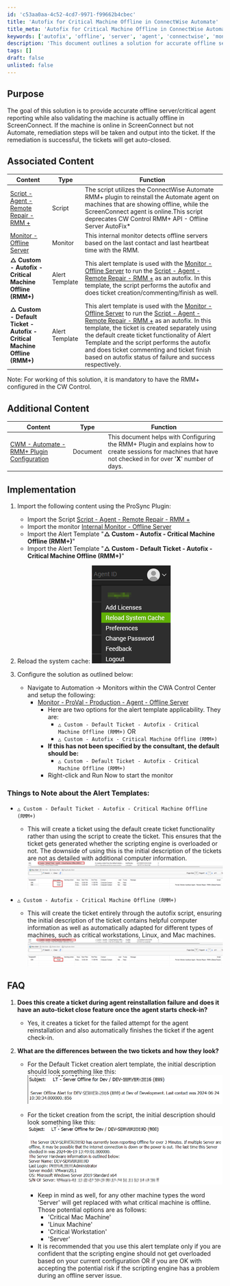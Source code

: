 ```yaml
---
id: 'c53aa0aa-4c52-4cd7-9971-f99662b4cbec'
title: 'Autofix for Critical Machine Offline in ConnectWise Automate'
title_meta: 'Autofix for Critical Machine Offline in ConnectWise Automate'
keywords: ['autofix', 'offline', 'server', 'agent', 'connectwise', 'monitor']
description: 'This document outlines a solution for accurate offline server and critical agent reporting in ConnectWise Automate, including remediation steps when discrepancies between ScreenConnect and Automate are detected. It also details the implementation of associated scripts and monitors, ensuring efficient ticket management and automation.'
tags: []
draft: false
unlisted: false
---
```

## Purpose

The goal of this solution is to provide accurate offline server/critical agent reporting while also validating the machine is actually offline in ScreenConnect. If the machine is online in ScreenConnect but not Automate, remediation steps will be taken and output into the ticket. If the remediation is successful, the tickets will get auto-closed.

## Associated Content

| Content                                                                 | Type     | Function                                                                                                                                                                                                                                                                                       |
|-------------------------------------------------------------------------|----------|------------------------------------------------------------------------------------------------------------------------------------------------------------------------------------------------------------------------------------------------------------------------------------------------|
| [Script - Agent - Remote Repair - RMM +](<../scripts/Agent - Remote Repair - RMM +.md>) | Script   | The script utilizes the ConnectWise Automate RMM+ plugin to reinstall the Automate agent on machines that are showing offline, while the ScreenConnect agent is online.This script deprecates CW Control RMM+ API - Offline Server AutoFix*                                                                 |
| [Monitor - Offline Server](<./Offline Server.md>)           | Monitor  | This internal monitor detects offline servers based on the last contact and last heartbeat time with the RMM.                                                                                                                                                                                |
| **△ Custom - Autofix - Critical Machine Offline (RMM+)**               | Alert Template | This alert template is used with the [Monitor - Offline Server](<./Offline Server.md>) to run the [Script - Agent - Remote Repair - RMM +](<../scripts/Agent - Remote Repair - RMM +.md>) as an autofix. In this template, the script performs the autofix and does ticket creation/commenting/finish as well. |
| **△ Custom - Default Ticket - Autofix - Critical Machine Offline (RMM+)** | Alert Template | This alert template is used with the [Monitor - Offline Server](<./Offline Server.md>) to run the [Script - Agent - Remote Repair - RMM +](<../scripts/Agent - Remote Repair - RMM +.md>) as an autofix. In this template, the ticket is created separately using the default create ticket functionality of Alert Template and the script performs the autofix and does ticket commenting and ticket finish based on autofix status of failure and success respectively. |

Note: For working of this solution, it is mandatory to have the RMM+ configured in the CW Control.

## Additional Content

| Content                                                                 | Type      | Function                                                                                                                                                                                                                                           |
|-------------------------------------------------------------------------|-----------|----------------------------------------------------------------------------------------------------------------------------------------------------------------------------------------------------------------------------------------------------|
| [CWM - Automate - RMM+ Plugin Configuration](<../scripts/CWM - Automate - RMM+ Plugin Configuration.md>) | Document  | This document helps with Configuring the RMM+ Plugin and explains how to create sessions for machines that have not checked in for over '**X**' number of days.                                                                                                                                 |

## Implementation

1. Import the following content using the ProSync Plugin:
   - Import the Script [Script - Agent - Remote Repair - RMM +](<../scripts/Agent - Remote Repair - RMM +.md>)
   - Import the monitor [Internal Monitor - Offline Server](<./Offline Server.md>)
   - Import the Alert Template "**△ Custom - Autofix - Critical Machine Offline (RMM+)**"
   - Import the Alert Template "**△ Custom - Default Ticket - Autofix - Critical Machine Offline (RMM+)**"

2. Reload the system cache:
   ![Cache Reload](../../../static/img/CWM---Automate---ScreenConnect-RMM+---Offline-Server-AutoFix-Solution/image_1.png)

3. Configure the solution as outlined below:
   - Navigate to Automation -> Monitors within the CWA Control Center and setup the following:
     - [Monitor - ProVal - Production - Agent - Offline Server](<./Offline Server.md>)
       - Here are two options for the alert template applicability. They are:
         - `△ Custom - Default Ticket - Autofix - Critical Machine Offline (RMM+)` OR
         - `△ Custom - Autofix - Critical Machine Offline (RMM+)`
       - **If this has not been specified by the consultant, the default should be:**
         - `△ Custom - Default Ticket - Autofix - Critical Machine Offline (RMM+)`
       - Right-click and Run Now to start the monitor

### Things to Note about the Alert Templates:

- `△ Custom - Default Ticket - Autofix - Critical Machine Offline (RMM+)`
  - This will create a ticket using the default create ticket functionality rather than using the script to create the ticket. This ensures that the ticket gets generated whether the scripting engine is overloaded or not. The downside of using this is the initial description of the tickets are not as detailed with additional computer information.
  ![Default Ticket Example](../../../static/img/CWM---Automate---ScreenConnect-RMM+---Offline-Server-AutoFix-Solution/image_2.png)

- `△ Custom - Autofix - Critical Machine Offline (RMM+)`
  - This will create the ticket entirely through the autofix script, ensuring the initial description of the ticket contains helpful computer information as well as automatically adapted for different types of machines, such as critical workstations, Linux, and Mac machines.
  ![Autofix Ticket Example](../../../static/img/CWM---Automate---ScreenConnect-RMM+---Offline-Server-AutoFix-Solution/image_3.png)

## FAQ

1. **Does this create a ticket during agent reinstallation failure and does it have an auto-ticket close feature once the agent starts check-in?**
   - Yes, it creates a ticket for the failed attempt for the agent reinstallation and also automatically finishes the ticket if the agent check-in.

2. **What are the differences between the two tickets and how they look?**
   - For the Default Ticket creation alert template, the initial description should look something like this:
     ![Default Ticket Description](../../../static/img/CWM---Automate---ScreenConnect-RMM+---Offline-Server-AutoFix-Solution/image_4.png)

   - For the ticket creation from the script, the initial description should look something like this:
     ![Script Ticket Description](../../../static/img/CWM---Automate---ScreenConnect-RMM+---Offline-Server-AutoFix-Solution/image_5.png)
     - Keep in mind as well, for any other machine types the word 'Server' will get replaced with what critical machine is offline. Those potential options are as follows:
       - 'Critical Mac Machine'
       - 'Linux Machine'
       - 'Critical Workstation'
       - 'Server'
     - It is recommended that you use this alert template only if you are confident that the scripting engine should not get overloaded based on your current configuration OR if you are OK with accepting the potential risk if the scripting engine has a problem during an offline server issue.













